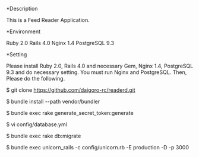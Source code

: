 *Description

 This is a Feed Reader Application.

*Environment

 Ruby 2.0
 Rails 4.0
 Nginx 1.4
 PostgreSQL 9.3

*Setting

 Please install Ruby 2.0, Rails 4.0 and necessary Gem, Nginx 1.4, PostgreSQL 9.3 and do necessary setting.
 You must run Nginx and PostgreSQL.
 Then, Please do the following.

$ git clone https://github.com/daigoro-rc/readerd.git

$ bundle install --path vendor/bundler

$ bundle exec rake generate_secret_token:generate

$ vi config/database.yml

$ bundle exec rake db:migrate

$ bundle exec unicorn_rails -c config/unicorn.rb -E production -D -p 3000
